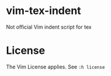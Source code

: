 # vim-tex-indent
Not official Vim indent script for tex

# License
The Vim License applies. See `:h license`
